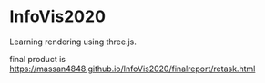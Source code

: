 # InfoVis2020  

Learning rendering using three.js.  

final product is https://massan4848.github.io/InfoVis2020/finalreport/retask.html  
